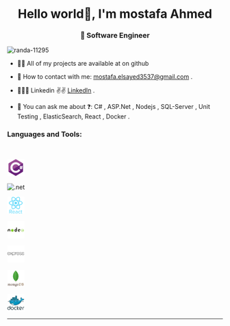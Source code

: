 <h1 align="center">Hello world👋, I'm mostafa Ahmed</h1>
<h3 align="center">🌱 Software Engineer</h3>

<p align="left"> <img src="https://komarev.com/ghpvc/?username=randa-11295&label=Profile%20views&color=0e75b6&style=flat" alt="randa-11295" /> </p>

- 👨‍💻 All of my projects are available at on github

- 📧 How to contact with  me: mostafa.elsayed3537@gmail.com .

- 👨🏻‍🎓 Linkedin  ✌️✌️   [LinkedIn](https://www.linkedin.com/in/mostafa-ahmed-elsayed/) . 
 
- 💬 You can ask me about ❓: C# , ASP.Net , Nodejs , SQL-Server , Unit Testing , ElasticSearch, React  ,   Docker .
 
 
 <h3 align="left">Languages and Tools:</h3>

 &nbsp;&nbsp;
 <div style=display: flex;>
   <img src="https://raw.githubusercontent.com/devicons/devicon/master/icons/csharp/csharp-original.svg" alt="csharp"
    width="40" height="40" />&nbsp;&nbsp;&nbsp;

   <img src="https://cdn.jsdelivr.net/gh/devicons/devicon/icons/dotnetcore/dotnetcore-original.svg"  alt=".net"
    width="40" height="40" />&nbsp;&nbsp;&nbsp;
          
    
 <img src="https://raw.githubusercontent.com/devicons/devicon/master/icons/react/react-original-wordmark.svg" 
    alt="react" width="40" height="40" />&nbsp;&nbsp;&nbsp;&nbsp;
    
  <img src="https://raw.githubusercontent.com/devicons/devicon/master/icons/nodejs/nodejs-original-wordmark.svg"
    alt="nodejs" width="40" height="40" />&nbsp;&nbsp;&nbsp;&nbsp;
    
  <img src="https://raw.githubusercontent.com/devicons/devicon/master/icons/express/express-original-wordmark.svg"
    alt="express" width="40" height="40" />&nbsp;&nbsp;&nbsp;&nbsp;
    
  <img src="https://raw.githubusercontent.com/devicons/devicon/master/icons/mongodb/mongodb-original-wordmark.svg"
    alt="mongodb" width="40" height="40" />&nbsp;&nbsp;&nbsp;&nbsp;
    

  <img src="https://raw.githubusercontent.com/devicons/devicon/master/icons/docker/docker-original-wordmark.svg"
    alt="docker" width="40" height="40" />&nbsp;&nbsp;&nbsp;&nbsp;&nbsp;
   </div> 

<hr/>

